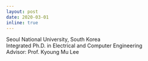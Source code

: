 ```yaml
---
layout: post
date: 2020-03-01
inline: true
---
```

<p>Seoul National University, South Korea<br>
Integrated Ph.D. in Electrical and Computer Engineering<br>
Advisor: Prof. Kyoung Mu Lee</p>